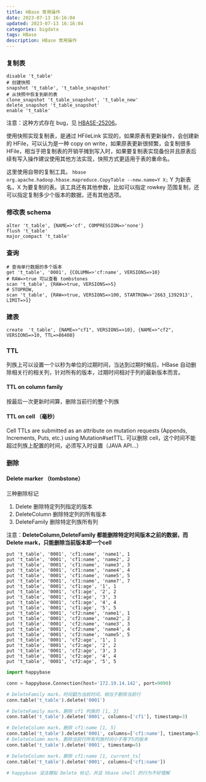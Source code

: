 ```yaml
---
title: HBase 常用操作
date: 2023-07-13 16:16:04
updated: 2023-07-13 16:16:04
categories: bigdata
tags: HBase
description: HBase 常用操作
---
```


### 复制表

```shell
disable 't_table'
# 创建快照
snapshot 't_table', 't_table_snapshot'
# 从快照中恢复到新的表
clone_snapshot 't_table_snapshot', 't_table_new'
delete_snapshot 't_table_snapshot'
enable 't_table'
```

注意：这种方式存在 bug，见 [HBASE-25206](https://issues.apache.org/jira/browse/HBASE-25206)。

使用快照实现复制表，是通过 HFileLink 实现的，如果原表有更新操作，会创建新的 HFile，可以认为是一种 copy on write，如果原表更新很频繁，会复制很多 HFile，相当于把复制表的开销平摊到写入时，如果要复制表实现备份并且原表后续有写入操作建议使用其他方法实现，快照方式更适用于表的重命名。

这里使用自带的复制工具。
`hbase org.apache.hadoop.hbase.mapreduce.CopyTable --new.name=Y X;`
Y 为新表名，X 为要复制的表。该工具还有其他参数，比如可以指定 rowkey 范围复制，还可以指定复制多少个版本的数据，还有其他选项。

### 修改表 schema

```shell
alter 't_table', {NAME=>'cf', COMPRESSION=>'none'}
flush 't_table'
major_compact 't_table'
```

### 查询

```shell
# 查询单行数据的多个版本
get 't_table', '0001', {COLUMN=>'cf:name', VERSIONS=>10}
# RAW=>true 可以查看 tombstones
scan 't_table', {RAW=>true, VERSIONS=>5}
# STOPROW, 
scan 't_table', {RAW=>true, VERSIONS=>100, STARTROW=>'2663_1392913', LIMIT=>1}
```

### 建表

```shell
create  't_table', {NAME=>"cf1", VERSIONS=>10}, {NAME=>"cf2", VERSIONS=>10, TTL=>86400}
```

### TTL

列族上可以设置一个以秒为单位的过期时间，当达到过期时候后，HBase 自动删除相关行的相关列，针对所有的版本，过期时间相对于列的最新版本而言。

#### TTL on column family

按最后一次更新时间算，删除当前行的整个列族

#### TTL on cell （毫秒）

Cell TTLs are submitted as an attribute on mutation requests (Appends, Increments, Puts, etc.) using Mutation#setTTL.
可以删除 cell，这个时间不能超过列族上配置的时间，必须写入时设置（JAVA API...）

### 删除

#### Delete marker （tombstone）

三种删除标记

1. Delete        删除特定列列指定的版本
2. DeleteColumn  删除特定列的所有版本
3. DeleteFamily  删除特定列族所有列

注意：**DeleteColumn,DeleteFamily 都能删除特定时间版本之前的数据，而 Delete mark，只能删除当前版本即一个cell**

```shell
put 't_table', '0001', 'cf1:name', 'name1', 1
put 't_table', '0001', 'cf1:name', 'name2', 2
put 't_table', '0001', 'cf1:name', 'name3', 3
put 't_table', '0001', 'cf1:name', 'name4', 4
put 't_table', '0001', 'cf1:name', 'name5', 5
put 't_table', '0001', 'cf1:name', 'name7', 7
put 't_table', '0001', 'cf1:age', '1', 1
put 't_table', '0001', 'cf1:age', '2', 2
put 't_table', '0001', 'cf1:age', '3', 3
put 't_table', '0001', 'cf1:age', '4', 4
put 't_table', '0001', 'cf1:age', '5', 5
put 't_table', '0001', 'cf2:name', 'name1', 1
put 't_table', '0001', 'cf2:name', 'name2', 2
put 't_table', '0001', 'cf2:name', 'name3', 3
put 't_table', '0001', 'cf2:name', 'name4', 4
put 't_table', '0001', 'cf2:name', 'name5', 5
put 't_table', '0001', 'cf2:age', '1', 1
put 't_table', '0001', 'cf2:age', '2', 2
put 't_table', '0001', 'cf2:age', '3', 3
put 't_table', '0001', 'cf2:age', '4', 4
put 't_table', '0001', 'cf2:age', '5', 5
```

```python
import happybase

conn = happybase.Connection(host='172.19.14.142', port=9090)

# DeleteFamily mark，时间戳为当前时间，相当于删除当前行
conn.table('t_table').delete('0001')

# DeleteFamily mark，删除 cf1 列族的 [1, 3]
conn.table('t_table').delete('0001', columns=['cf1'], timestamp=3)

# DeleteColumn mark，删除 cf1:name [1, 5]
conn.table('t_table').delete('0001', columns=['cf1:name'], timestamp=5)
# DeleteColumn mark，删除当前行所有列族时间小于等于5的版本
conn.table('t_table').delete('0001', timestamp=5) 

# DeleteColumn mark，删除 cf1:name [1, current_ts]
conn.table('t_table').delete('0001', columns=['cf1:name'])

# happybase 没法模拟 Delete 标记，并且 hbase shell 的行为不好理解
```
